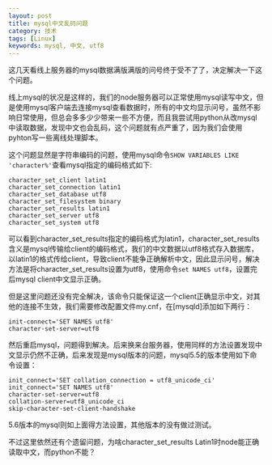 ```yaml
---
layout: post
title: mysql中文乱码问题
category: 技术
tags: [Linux] 
keywords: mysql, 中文, utf8 
---
```


这几天看线上服务器的mysql数据满版满版的问号终于受不了了，决定解决一下这个问题。

线上mysql的状况是这样的，我们的node服务器可以正常使用mysql读写中文，但是使用mysql客户端去连接mysql查看数据时，所有的中文均显示问号，虽然不影响日常使用，但总会多多少少带来一些不方便，而且我尝试用python从改mysql中读取数据，发现中文也会乱码，这个问题就有点严重了，因为我们会使用pyhton写一些离线处理脚本。

这个问题显然是字符串编码的问题，使用mysql命令`SHOW VARIABLES LIKE 'character%'`查看mysql指定的编码格式如下:

    character_set_client latin1
    character_set_connection latin1
    character_set_database utf8
    character_set_filesystem binary
    character_set_results latin1
    character_set_server utf8
    character_set_system utf8

可以看到character_set_results指定的编码格式为latin1，character_set_results含义是mysql传输给client的编码格式，我们的中文数据以utf8格式存入数据库，以latin1的格式传给client，导致client不能争正确解析中文，因此显示问号，解决方法是将character_set_results设置为utf8，使用命令`set NAMES utf8`，设置完后mysql client中文显示正确。

但是这里问题还没有完全解决，该命令只能保证这一个client正确显示中文，对其他的连接不生效，我们需要修改配置文件my.cnf，在[mysqld]添加如下两行：

    init-connect='SET NAMES utf8'
    character-set-server=utf8

然后重启mysql，问题得到解决。后来换来台服务器，使用同样的方法设置发现中文显示仍然不正确，后来发现是mysql版本的问题，mysql5.5的版本使用如下命令设置：

    init_connect='SET collation_connection = utf8_unicode_ci' 
    init_connect='SET NAMES utf8' 
    character-set-server=utf8 
    collation-server=utf8_unicode_ci 
    skip-character-set-client-handshake

5.6版本的mysql则如上面得方法设置，其他版本的没有做过测试。

不过这里依然还有个遗留问题，为啥character_set_results Latin1时node能正确读取中文，而python不能？
